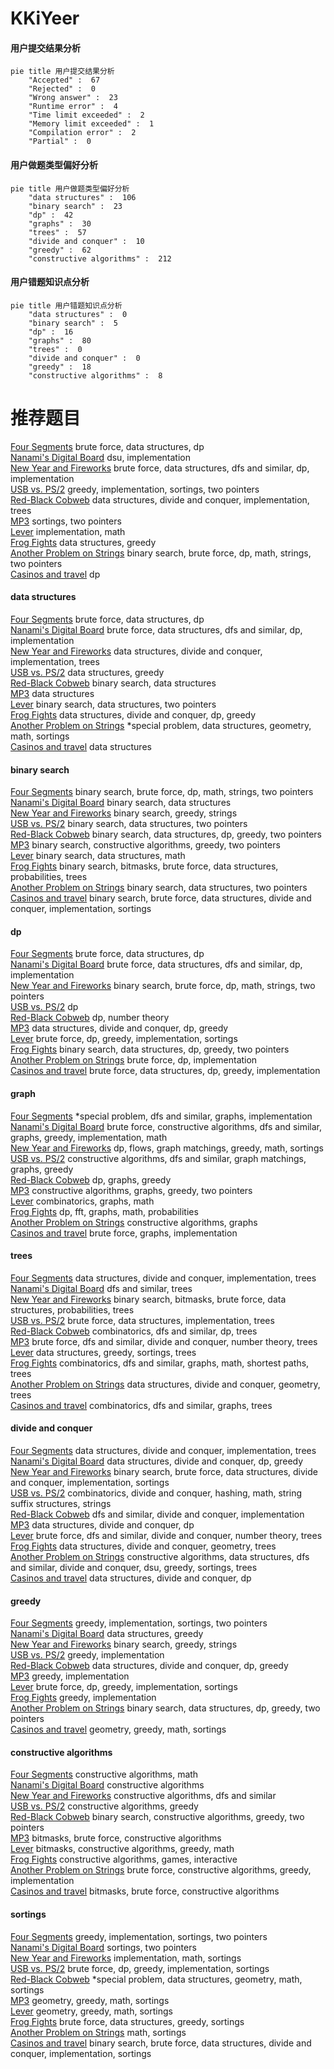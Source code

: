# KKiYeer
<!-- tabs:start -->
#### **用户提交结果分析**

```mermaid
pie title 用户提交结果分析
    "Accepted" :  67
    "Rejected" :  0
    "Wrong answer" :  23
    "Runtime error" :  4
    "Time limit exceeded" :  2
    "Memory limit exceeded" :  1
    "Compilation error" :  2
    "Partial" :  0
```
#### **用户做题类型偏好分析**

```mermaid
pie title 用户做题类型偏好分析
    "data structures" :  106
    "binary search" :  23
    "dp" :  42
    "graphs" :  30
    "trees" :  57
    "divide and conquer" :  10
    "greedy" :  62
    "constructive algorithms" :  212
```
#### **用户错题知识点分析**

```mermaid
pie title 用户错题知识点分析
    "data structures" :  0
    "binary search" :  5
    "dp" :  16
    "graphs" :  80
    "trees" :  0
    "divide and conquer" :  0
    "greedy" :  18
    "constructive algorithms" :  8
```
<!-- tabs:end -->
# 推荐题目
[Four Segments](http://codeforces.com/problemset/problem/846/C)		brute force,
                        data structures,
                        dp		  
[Nanami's Digital Board](https://codeforces.com/contest/434/problem/B)		dsu,
                        implementation		  
[New Year and Fireworks](http://codeforces.com/problemset/problem/750/D)		brute force,
                        data structures,
                        dfs and similar,
                        dp,
                        implementation		  
[USB vs. PS/2](http://codeforces.com/problemset/problem/762/B)		greedy,
                        implementation,
                        sortings,
                        two pointers		  
[Red-Black Cobweb](http://codeforces.com/problemset/problem/833/D)		data structures,
                        divide and conquer,
                        implementation,
                        trees		  
[MP3](https://codeforces.com/contest/1199/problem/C)		sortings,
                        two pointers		  
[Lever](http://codeforces.com/problemset/problem/376/A)		implementation,
                        math		  
[Frog Fights](http://codeforces.com/problemset/problem/625/E)		data structures,
                        greedy		  
[Another Problem on Strings](http://codeforces.com/problemset/problem/165/C)		binary search,
                        brute force,
                        dp,
                        math,
                        strings,
                        two pointers		  
[Casinos and travel](http://codeforces.com/problemset/problem/852/E)		dp		  
<!-- tabs:start -->
#### **data structures**
[Four Segments](http://codeforces.com/problemset/problem/846/C)		brute force,
                        data structures,
                        dp		  
[Nanami's Digital Board](http://codeforces.com/problemset/problem/750/D)		brute force,
                        data structures,
                        dfs and similar,
                        dp,
                        implementation		  
[New Year and Fireworks](http://codeforces.com/problemset/problem/833/D)		data structures,
                        divide and conquer,
                        implementation,
                        trees		  
[USB vs. PS/2](http://codeforces.com/problemset/problem/625/E)		data structures,
                        greedy		  
[Red-Black Cobweb](http://codeforces.com/problemset/problem/713/D)		binary search,
                        data structures		  
[MP3](http://codeforces.com/problemset/problem/52/C)		data structures		  
[Lever](http://codeforces.com/problemset/problem/1041/D)		binary search,
                        data structures,
                        two pointers		  
[Frog Fights](http://codeforces.com/problemset/problem/1400/E)		data structures,
                        divide and conquer,
                        dp,
                        greedy		  
[Another Problem on Strings](http://codeforces.com/problemset/problem/1386/B)		*special problem,
                        data structures,
                        geometry,
                        math,
                        sortings		  
[Casinos and travel](http://codeforces.com/problemset/problem/19/D)		data structures		  
#### **binary search**
[Four Segments](http://codeforces.com/problemset/problem/165/C)		binary search,
                        brute force,
                        dp,
                        math,
                        strings,
                        two pointers		  
[Nanami's Digital Board](http://codeforces.com/problemset/problem/713/D)		binary search,
                        data structures		  
[New Year and Fireworks](http://codeforces.com/problemset/problem/778/A)		binary search,
                        greedy,
                        strings		  
[USB vs. PS/2](http://codeforces.com/problemset/problem/1041/D)		binary search,
                        data structures,
                        two pointers		  
[Red-Black Cobweb](http://codeforces.com/problemset/problem/1492/C)		binary search,
                        data structures,
                        dp,
                        greedy,
                        two pointers		  
[MP3](http://codeforces.com/problemset/problem/1463/D)		binary search,
                        constructive algorithms,
                        greedy,
                        two pointers		  
[Lever](http://codeforces.com/problemset/problem/1490/G)		binary search,
                        data structures,
                        math		  
[Frog Fights](http://codeforces.com/problemset/problem/1479/D)		binary search,
                        bitmasks,
                        brute force,
                        data structures,
                        probabilities,
                        trees		  
[Another Problem on Strings](http://codeforces.com/problemset/problem/1436/E)		binary search,
                        data structures,
                        two pointers		  
[Casinos and travel](http://codeforces.com/problemset/problem/1461/D)		binary search,
                        brute force,
                        data structures,
                        divide and conquer,
                        implementation,
                        sortings		  
#### **dp**
[Four Segments](http://codeforces.com/problemset/problem/846/C)		brute force,
                        data structures,
                        dp		  
[Nanami's Digital Board](http://codeforces.com/problemset/problem/750/D)		brute force,
                        data structures,
                        dfs and similar,
                        dp,
                        implementation		  
[New Year and Fireworks](http://codeforces.com/problemset/problem/165/C)		binary search,
                        brute force,
                        dp,
                        math,
                        strings,
                        two pointers		  
[USB vs. PS/2](http://codeforces.com/problemset/problem/852/E)		dp		  
[Red-Black Cobweb](http://codeforces.com/problemset/problem/264/B)		dp,
                        number theory		  
[MP3](http://codeforces.com/problemset/problem/1400/E)		data structures,
                        divide and conquer,
                        dp,
                        greedy		  
[Lever](http://codeforces.com/problemset/problem/1406/B)		brute force,
                        dp,
                        greedy,
                        implementation,
                        sortings		  
[Frog Fights](http://codeforces.com/problemset/problem/1492/C)		binary search,
                        data structures,
                        dp,
                        greedy,
                        two pointers		  
[Another Problem on Strings](https://codeforces.com/contest/1457/problem/C)		brute force,
                        dp,
                        implementation		  
[Casinos and travel](http://codeforces.com/problemset/problem/1491/C)		brute force,
                        data structures,
                        dp,
                        greedy,
                        implementation		  
#### **graph**
[Four Segments](http://codeforces.com/problemset/problem/770/C)		*special problem,
                        dfs and similar,
                        graphs,
                        implementation		  
[Nanami's Digital Board](http://codeforces.com/problemset/problem/1487/C)		brute force,
                        constructive algorithms,
                        dfs and similar,
                        graphs,
                        greedy,
                        implementation,
                        math		  
[New Year and Fireworks](http://codeforces.com/problemset/problem/1437/C)		dp,
                        flows,
                        graph matchings,
                        greedy,
                        math,
                        sortings		  
[USB vs. PS/2](http://codeforces.com/problemset/problem/1470/D)		constructive algorithms,
                        dfs and similar,
                        graph matchings,
                        graphs,
                        greedy		  
[Red-Black Cobweb](http://codeforces.com/problemset/problem/1476/C)		dp,
                        graphs,
                        greedy		  
[MP3](http://codeforces.com/problemset/problem/1304/D)		constructive algorithms,
                        graphs,
                        greedy,
                        two pointers		  
[Lever](http://codeforces.com/problemset/problem/1475/C)		combinatorics,
                        graphs,
                        math		  
[Frog Fights](http://codeforces.com/problemset/problem/553/E)		dp,
                        fft,
                        graphs,
                        math,
                        probabilities		  
[Another Problem on Strings](http://codeforces.com/problemset/problem/1495/C)		constructive algorithms,
                        graphs		  
[Casinos and travel](http://codeforces.com/problemset/problem/1510/K)		brute force,
                        graphs,
                        implementation		  
#### **trees**
[Four Segments](http://codeforces.com/problemset/problem/833/D)		data structures,
                        divide and conquer,
                        implementation,
                        trees		  
[Nanami's Digital Board](http://codeforces.com/problemset/problem/1143/C)		dfs and similar,
                        trees		  
[New Year and Fireworks](http://codeforces.com/problemset/problem/1479/D)		binary search,
                        bitmasks,
                        brute force,
                        data structures,
                        probabilities,
                        trees		  
[USB vs. PS/2](http://codeforces.com/problemset/problem/1511/C)		brute force,
                        data structures,
                        implementation,
                        trees		  
[Red-Black Cobweb](http://codeforces.com/problemset/problem/1499/F)		combinatorics,
                        dfs and similar,
                        dp,
                        trees		  
[MP3](http://codeforces.com/problemset/problem/1491/E)		brute force,
                        dfs and similar,
                        divide and conquer,
                        number theory,
                        trees		  
[Lever](http://codeforces.com/problemset/problem/1466/D)		data structures,
                        greedy,
                        sortings,
                        trees		  
[Frog Fights](http://codeforces.com/problemset/problem/1495/D)		combinatorics,
                        dfs and similar,
                        graphs,
                        math,
                        shortest paths,
                        trees		  
[Another Problem on Strings](http://codeforces.com/problemset/problem/1303/G)		data structures,
                        divide and conquer,
                        geometry,
                        trees		  
[Casinos and travel](http://codeforces.com/problemset/problem/1454/E)		combinatorics,
                        dfs and similar,
                        graphs,
                        trees		  
#### **divide and conquer**
[Four Segments](http://codeforces.com/problemset/problem/833/D)		data structures,
                        divide and conquer,
                        implementation,
                        trees		  
[Nanami's Digital Board](http://codeforces.com/problemset/problem/1400/E)		data structures,
                        divide and conquer,
                        dp,
                        greedy		  
[New Year and Fireworks](http://codeforces.com/problemset/problem/1461/D)		binary search,
                        brute force,
                        data structures,
                        divide and conquer,
                        implementation,
                        sortings		  
[USB vs. PS/2](http://codeforces.com/problemset/problem/1466/G)		combinatorics,
                        divide and conquer,
                        hashing,
                        math,
                        string suffix structures,
                        strings		  
[Red-Black Cobweb](http://codeforces.com/problemset/problem/1490/D)		dfs and similar,
                        divide and conquer,
                        implementation		  
[MP3](https://codeforces.com/contest/1483/problem/C)		data structures,
                        divide and conquer,
                        dp		  
[Lever](http://codeforces.com/problemset/problem/1491/E)		brute force,
                        dfs and similar,
                        divide and conquer,
                        number theory,
                        trees		  
[Frog Fights](http://codeforces.com/problemset/problem/1303/G)		data structures,
                        divide and conquer,
                        geometry,
                        trees		  
[Another Problem on Strings](http://codeforces.com/problemset/problem/1494/D)		constructive algorithms,
                        data structures,
                        dfs and similar,
                        divide and conquer,
                        dsu,
                        greedy,
                        sortings,
                        trees		  
[Casinos and travel](http://codeforces.com/problemset/problem/1482/E)		data structures,
                        divide and conquer,
                        dp		  
#### **greedy**
[Four Segments](http://codeforces.com/problemset/problem/762/B)		greedy,
                        implementation,
                        sortings,
                        two pointers		  
[Nanami's Digital Board](http://codeforces.com/problemset/problem/625/E)		data structures,
                        greedy		  
[New Year and Fireworks](http://codeforces.com/problemset/problem/778/A)		binary search,
                        greedy,
                        strings		  
[USB vs. PS/2](http://codeforces.com/problemset/problem/701/A)		greedy,
                        implementation		  
[Red-Black Cobweb](http://codeforces.com/problemset/problem/1400/E)		data structures,
                        divide and conquer,
                        dp,
                        greedy		  
[MP3](http://codeforces.com/problemset/problem/1054/D)		greedy,
                        implementation		  
[Lever](http://codeforces.com/problemset/problem/1406/B)		brute force,
                        dp,
                        greedy,
                        implementation,
                        sortings		  
[Frog Fights](http://codeforces.com/problemset/problem/1291/B)		greedy,
                        implementation		  
[Another Problem on Strings](http://codeforces.com/problemset/problem/1492/C)		binary search,
                        data structures,
                        dp,
                        greedy,
                        two pointers		  
[Casinos and travel](https://codeforces.com/contest/1496/problem/C)		geometry,
                        greedy,
                        math,
                        sortings		  
#### **constructive algorithms**
[Four Segments](https://codeforces.com/contest/287/problem/C)		constructive algorithms,
                        math		  
[Nanami's Digital Board](http://codeforces.com/problemset/problem/1078/E)		constructive algorithms		  
[New Year and Fireworks](http://codeforces.com/problemset/problem/1446/E)		constructive algorithms,
                        dfs and similar		  
[USB vs. PS/2](http://codeforces.com/problemset/problem/1493/A)		constructive algorithms,
                        greedy		  
[Red-Black Cobweb](http://codeforces.com/problemset/problem/1463/D)		binary search,
                        constructive algorithms,
                        greedy,
                        two pointers		  
[MP3](https://codeforces.com/contest/1456/problem/B)		bitmasks,
                        brute force,
                        constructive algorithms		  
[Lever](http://codeforces.com/problemset/problem/1492/D)		bitmasks,
                        constructive algorithms,
                        greedy,
                        math		  
[Frog Fights](https://codeforces.com/contest/1504/problem/D)		constructive algorithms,
                        games,
                        interactive		  
[Another Problem on Strings](https://codeforces.com/contest/1483/problem/A)		brute force,
                        constructive algorithms,
                        greedy,
                        implementation		  
[Casinos and travel](https://codeforces.com/contest/1457/problem/D)		bitmasks,
                        brute force,
                        constructive algorithms		  
#### **sortings**
[Four Segments](http://codeforces.com/problemset/problem/762/B)		greedy,
                        implementation,
                        sortings,
                        two pointers		  
[Nanami's Digital Board](https://codeforces.com/contest/1199/problem/C)		sortings,
                        two pointers		  
[New Year and Fireworks](http://codeforces.com/problemset/problem/723/A)		implementation,
                        math,
                        sortings		  
[USB vs. PS/2](http://codeforces.com/problemset/problem/1406/B)		brute force,
                        dp,
                        greedy,
                        implementation,
                        sortings		  
[Red-Black Cobweb](http://codeforces.com/problemset/problem/1386/B)		*special problem,
                        data structures,
                        geometry,
                        math,
                        sortings		  
[MP3](https://codeforces.com/contest/1496/problem/C)		geometry,
                        greedy,
                        math,
                        sortings		  
[Lever](http://codeforces.com/problemset/problem/1495/A)		geometry,
                        greedy,
                        math,
                        sortings		  
[Frog Fights](http://codeforces.com/problemset/problem/1497/A)		brute force,
                        data structures,
                        greedy,
                        sortings		  
[Another Problem on Strings](http://codeforces.com/problemset/problem/1427/A)		math,
                        sortings		  
[Casinos and travel](http://codeforces.com/problemset/problem/1461/D)		binary search,
                        brute force,
                        data structures,
                        divide and conquer,
                        implementation,
                        sortings		  
<!-- tabs:end -->

